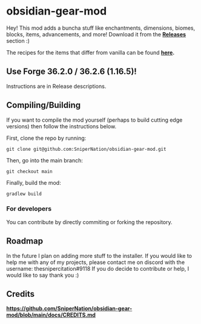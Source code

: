 # obsidian-gear-mod

Hey! This mod adds a buncha stuff like enchantments, dimensions, biomes, blocks, items, advancements, and more! Download it from the <b><a href="https://github.com/SniperNation/obsidian-gear-mod/releases">Releases</a></b> section :)

The recipes for the items that differ from vanilla can be found <b><a href="https://imgur.com/a/N62zrhI">here</a>. </b>

## Use Forge 36.2.0 / 36.2.6 (1.16.5)!

Instructions are in Release descriptions.

## Compiling/Building
If you want to compile the mod yourself (perhaps to build cutting edge versions) then follow the instructions below. <br>

First, clone the repo by running:
  ```
  git clone git@github.com:SniperNation/obsidian-gear-mod.git
  ```
Then, go into the main branch:
  ```
  git checkout main
  ```
Finally, build the mod:
  ```
  gradlew build
  ```

### For developers

You can contribute by directly commiting or forking the repository.

## Roadmap

In the future I plan on adding more stuff to the installer. If you would like to help me with any of my projects, please contact me on discord with the username: thesnipercitation#9118
If you do decide to contribute or help, I would like to say thank you :)

## Credits
**https://github.com/SniperNation/obsidian-gear-mod/blob/main/docs/CREDITS.md**
